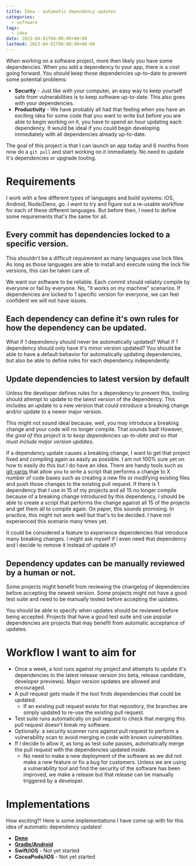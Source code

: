 ```yaml
---
title: Idea - automatic dependency updates
categories:
  - software
tags:
  - idea
date: 2023-04-01T00:00:00+00:00
lastmod: 2023-04-01T00:00:00+00:00
---
```


When working on a software project, more then likely you have some dependencies. When you add a dependency to your app, there is a cost going forward. You *should* keep those dependencies up-to-date to prevent some potential problems: 

* **Security** - Just like with your computer, an easy way to keep yourself safe from vulnerabilities is to keep software up-to-date. This also goes with your dependencies. 
* **Productivity** - We have probably all had that feeling when you have an exciting idea for some code that you want to write but before you are able to begin working on it, you have to spend an hour updating each dependency. It would be ideal if you could begin developing immediately with all dependencies already up-to-date. 

The goal of this project is that I can launch an app today and 6 months from now do a `git pull` and start working on it immediately. No need to update it's dependencies or upgrade tooling. 

# Requirements 

I work with a few different types of languages and build systems: iOS, Android, Node/Deno, go. I want to try and figure out a re-usable workflow for each of these different languages. But before then, I need to define some requirements that's the same for all. 

## Every commit has dependencies locked to a specific version. 

This shouldn't be a difficult requirement as many languages use lock files. As long as those languages are able to install and execute using the lock file versions, this can be taken care of. 

We want our software to be reliable. Each commit should reliably compile by everyone or fail by everyone. No, "it works on my machine" scenarios. If dependencies are locked to 1 specific version for everyone, we can feel confident we will not have issues. 

## Each dependency can define it's own rules for how the dependency can be updated. 

What if 1 dependency should never be automatically updated? What if 1 dependency should only have it's minor version updated? You should be able to have a default behavior for automatically updating dependencies, but also be able to define rules for each dependency independently. 

## Update dependencies to latest version by default 

Unless the developer defines rules for a dependency to prevent this, tooling should attempt to update to the latest version of the dependency. This includes an update to a new version that could introduce a breaking change and/or update to a newer major version. 

This might not sound ideal because, well, you may introduce a breaking change and your code will no longer compile. That sounds bad! However, *the goal of this project is to keep dependencies up-to-date and so that must include major version updates*. 

If a dependency update causes a breaking change, I want to get that project fixed and compiling again as easily as possible. I am not 100% sure yet on how to easily do this but I do have an idea. There are handy tools such as [git-xargs](https://github.com/gruntwork-io/git-xargs) that allow you to write a script that performs a change to X number of code bases such as creating a new file or modifying existing files and push those changes to the existing pull request. If there is 1 dependency that I use in 15 of my projects and all 15 no longer compile because of a breaking change introduced by this dependency, I should be able to create a script that performs the change against all 15 of the projects and get them all to compile again. On paper, this sounds promising. In practice, this might not work well but that's to be decided. I have not experienced this scenario many times yet. 

It could be considered a feature to experience dependencies that introduce many breaking changes. I might ask myself if I even need that dependency and I decide to remove it instead of update it? 

## Dependency updates can be manually reviewed by a human or not. 

Some projects might benefit from reviewing the changelog of dependencies before accepting the newest version. Some projects might not have a good test suite and need to be manually tested before accepting the updates. 

You should be able to specify when updates should be reviewed before being accepted. Projects that have a good test suite and use popular dependencies are projects that may benefit from automatic acceptance of updates. 

# Workflow I want to aim for 

* Once a week, a tool runs against my project and attempts to update it's dependencies to the latest release version (no beta, release candidate, developer previews). Major version updates are allowed and encouraged. 
* A pull request gets made if the tool finds dependencies that could be updated. 
  * If an existing pull request exists for that repository, the branches are simply updated to re-use the existing pull request. 
* Test suite runs automatically on pull request to check that merging this pull request doesn't break my software. 
* Optionally: a security scanner runs against pull request to perform a vulnerability scan to avoid merging in code with known vulnerabilities. 
* If I decide to allow it, as long as test suite passes, automatically merge the pull request with the dependencies updated inside. 
  * No need to make a new deployment of the software as we did not make a new feature or fix a bug for customers. Unless we are using a vulnerability tool and find the security of the software has been improved, we make a release but that release can be manually triggered by a developer. 
 
# Implementations 

How exciting?! Here is some implementations I have come up with for this idea of automatic dependency updates! 

* [**Deno**](https://github.com/levibostian/deno-update-dependencies-workflow) 
* [**Gradle/Android**](https://github.com/levibostian/Dropbox-KMP/blob/b7ea8ed23d4cebeb8557c505768017ecf57b1411/.github/workflows/update-dependencies.yml) 
* **Swift/iOS** - Not yet started 
* **CocoaPods/iOS** - Not yet started 
